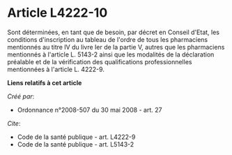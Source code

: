 # Article L4222-10

Sont déterminées, en tant que de besoin, par décret en Conseil d'Etat, les conditions d'inscription au tableau de l'ordre de
tous les pharmaciens mentionnés au titre IV du livre Ier de la partie V, autres que les pharmaciens mentionnés à l'article L.
5143-2 ainsi que les modalités de la déclaration préalable et de la vérification des qualifications professionnelles
mentionnées à l'article L. 4222-9.

**Liens relatifs à cet article**

_Créé par_:

  - Ordonnance n°2008-507 du 30 mai 2008 - art. 27

_Cite_:

  - Code de la santé publique - art. L4222-9
  - Code de la santé publique - art. L5143-2
